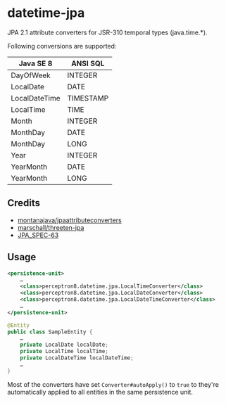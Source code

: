 datetime-jpa
============
JPA 2.1 attribute converters for JSR-310 temporal types (java.time.*).

Following conversions are supported:

| Java SE 8      | ANSI SQL   |
| -------------- | ---------- |
| DayOfWeek      | INTEGER    |
| LocalDate      | DATE       |
| LocalDateTime  | TIMESTAMP  |
| LocalTime      | TIME       |
| Month          | INTEGER    |
| MonthDay       | DATE       |
| MonthDay       | LONG       |
| Year           | INTEGER    |
| YearMonth      | DATE       |
| YearMonth      | LONG       |


Credits
-------
* [montanajava/jpaattributeconverters](https://bitbucket.org/montanajava/jpaattributeconverters) 
* [marschall/threeten-jpa](https://github.com/marschall/threeten-jpa)
* [JPA_SPEC-63](https://java.net/jira/browse/JPA_SPEC-63)


Usage
-----
```xml
<persistence-unit>
    …
    <class>perceptron8.datetime.jpa.LocalTimeConverter</class>
    <class>perceptron8.datetime.jpa.LocalDateConverter</class>
    <class>perceptron8.datetime.jpa.LocalDateTimeConverter</class>
    …
</persistence-unit>
```

```java
@Entity
public class SampleEntity {
    …
    private LocalDate localDate;
    private LocalTime localTime;
    private LocalDateTime localDateTime;
    …
}
```

Most of the converters have set `Converter#autoApply()` to `true` to they're automatically applied to all entities in the same persistence unit.
